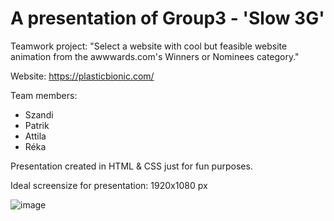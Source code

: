 # A presentation of Group3 - 'Slow 3G'

Teamwork project: "Select a website with cool but feasible website animation from the awwwards.com's Winners or Nominees category."

Website: https://plasticbionic.com/

Team members: 
- Szandi
- Patrik
- Attila
- Réka

Presentation created in HTML & CSS just for fun purposes. 

Ideal screensize for presentation: 1920x1080 px

![image](https://user-images.githubusercontent.com/102370224/190912058-2785281f-9330-4f9b-be53-76791545f7c9.png)
